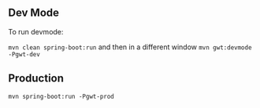 ## Dev Mode

To run devmode: 

`mvn clean spring-boot:run` and then in a different window `mvn gwt:devmode -Pgwt-dev`


## Production
`mvn spring-boot:run -Pgwt-prod`








